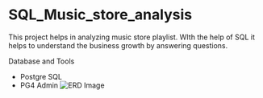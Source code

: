 # SQL_Music_store_analysis


This project helps in analyzing music store playlist. WIth the help of SQL it helps to understand the business growth by answering questions.

Database and Tools 
- Postgre SQL
- PG4 Admin
![ERD Image](https://github.com/Shivani9508/SQL_Music_store_analysis/assets/142001944/55f6ae23-c667-4e77-936e-c1d7df08982e)
